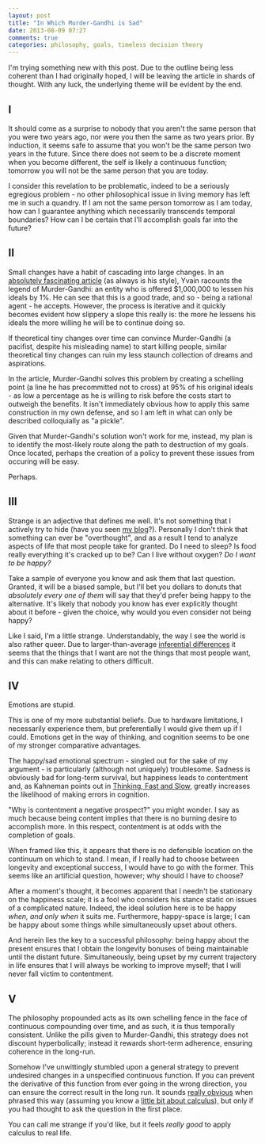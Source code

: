 ```yaml
---
layout: post
title: "In Which Murder-Gandhi is Sad"
date: 2013-08-09 07:27
comments: true
categories: philosophy, goals, timeless decision theory
---
```


I'm trying something new with this post. Due to the outline being less coherent than I had originally hoped, I will be leaving the article in shards of thought. With any luck, the underlying theme will be evident by the end.
    
## I

It should come as a surprise to nobody that you aren't the same person that you were two years ago, nor were you then the same as two years prior. By induction, it seems safe to assume that you won't be the same person two years in the future. Since there does not seem to be a discrete moment when you become different, the self is likely a continuous function; tomorrow you will not be the same person that you are today.

I consider this revelation to be problematic, indeed to be a seriously egregious problem - no other philosophical issue in living memory has left me in such a quandry. If I am not the same person tomorrow as I am today, how can I guarantee anything which necessarily transcends temporal boundaries? How can I be certain that I'll accomplish goals far into the future?


## II

Small changes have a habit of cascading into large changes. In an [absolutely fascinating article][murder Gandhi] (as always is his style), Yvain racounts the legend of Murder-Gandhi: an entity who is offered $1,000,000 to lessen his ideals by 1%. He can see that this is a good trade, and so - being a rational agent - he accepts. However, the process is iterative and it quickly becomes evident how slippery a slope this really is: the more he lessens his ideals the more willing he will be to continue doing so.

If theoretical tiny changes over time can convince Murder-Gandhi (a pacifist, despite his misleading name) to start killing people, similar theoretical tiny changes can ruin my less staunch collection of dreams and aspirations.

In the article, Murder-Gandhi solves this problem by creating a schelling point (a line he has precommitted not to cross) at 95% of his original ideals - as low a percentage as he is willing to risk before the costs start to outweigh the benefits. It isn't immediately obvious how to apply this same construction in my own defense, and so I am left in what can only be described colloquially as "a pickle".

Given that Murder-Gandhi's solution won't work for me, instead, my plan is to identify the most-likely route along the path to destruction of my goals. Once located, perhaps the creation of a policy to prevent these issues from occuring will be easy.

Perhaps.

[murder Gandhi]: http://lesswrong.com/lw/ase/schelling_fences_on_slippery_slopes/


## III

Strange is an adjective that defines me well. It's not something that I actively try to hide (have you seen [my blog]?). Personally I don't think that something can ever be "overthought", and as a result I tend to analyze aspects of life that most people take for granted. Do I need to sleep? Is food really everything it's cracked up to be? Can I live without oxygen? *Do I want to be happy?*

Take a sample of everyone you know and ask them that last question. Granted, it will be a biased sample, but I'll bet you dollars to donuts that *absolutely every one of them* will say that they'd prefer being happy to the alternative. It's likely that nobody you know has ever explicitly thought about it before - given the choice, why would you even consider not being happy?

Like I said, I'm a little strange. Understandably, the way I see the world is also rather queer. Due to larger-than-average [inferential differences] it seems that the things that I want are not the things that most people want, and this can make relating to others difficult. 

[my blog]: http://sandymaguire.me
[inferential differences]: http://lesswrong.com/lw/kg/expecting_short_inferential_distances/


## IV

Emotions are stupid. 

This is one of my more substantial beliefs. Due to hardware limitations, I necessarily experience them, but preferentially I would give them up if I could. Emotions get in the way of thinking, and cognition seems to be one of my stronger comparative advantages. 

The happy/sad emotional spectrum - singled out for the sake of my argument - is particularly (although not uniquely) troublesome. Sadness is obviously bad for long-term survival, but happiness leads to contentment and, as Kahneman points out in [Thinking, Fast and Slow], greatly increases the likelihood of making errors in cognition. 

"Why is contentment a negative prospect?" you might wonder. I say as much because being content implies that there is no burning desire to accomplish more. In this respect, contentment is at odds with the completion of goals.

When framed like this, it appears that there is no defensible location on the continuum on which to stand. I mean, if I really had to choose between longevity and exceptional success, I would have to go with the former. This seems like an artificial question, however; why should I have to choose?

After a moment's thought, it becomes apparent that I needn't be stationary on the happiness scale; it is a fool who considers his stance static on issues of a complicated nature. Indeed, the ideal solution here is to be happy *when, and only when* it suits me. Furthermore, happy-space is large; I can be happy about some things while simultaneously upset about others. 

And herein lies the key to a successful philosophy: being happy about the present ensures that I obtain the longevity bonuses of being maintainable until the distant future. Simultaneously, being upset by my current trajectory in life ensures that I will always be working to improve myself; that I will never fall victim to contentment.

[Thinking, Fast and Slow]: http://www.amazon.com/Thinking-Fast-Slow-Daniel-Kahneman/dp/0374533555


## V

The philosophy propounded acts as its own schelling fence in the face of continuous compounding over time, and as such, it is thus temporally consistent. Unlike the pills given to Murder-Gandhi, this strategy does not discount hyperbolically; instead it rewards short-term adherence, ensuring coherence in the long-run. 

Somehow I've unwittingly stumbled upon a general strategy to prevent undesired changes in a unspecified continuous function. If you can prevent the derivative of this function from ever going in the wrong direction, you can ensure the correct result in the long run. It sounds [really obvious][hindsight bias] when phrased this way (assuming you know a [little bit about calculus][derivatives]), but only if you had thought to ask the question in the first place.

You can call me strange if you'd like, but it feels *really good* to apply calculus to real life.

[hindsight bias]: http://lesswrong.com/lw/il/hindsight_bias/
[derivatives]: http://en.wikipedia.org/wiki/Derivative
